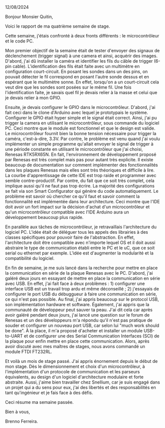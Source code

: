 12/08/2024

Bonjour Monsier Quitin,

Voici le rapport de ma quatrième semaine de stage.

Cette semaine, j'étais confronté à deux fronts différents : le microcontrôleur et le code PC. 

Mon premier objectif de la semaine était de tester d'envoyer des signaux de déclenchement (trigger signal) à une camera et ainsi, acquérir des images. D'abord, j'ai dû installer la caméra et identifier les fils du câble de trigger (6-pin cable). L'identification des fils était faite avec un multimètre en configuration court-circuit. En posant les sondes dans un des pins, on pouvait détecter le fil correspond en posant l'autre sonde dessus et en espérant que le multimètre sonne. En effet, lorsqu'on a un court-circuit cela veut dire que les sondes sont posées sur le même fil. Une fois l'identification faite, je savais quel fil je devais relier à la masse et celui que je devais relier à mon GPIO. 

Ensuite, je devais configurer le GPIO dans le microcontrôleur. D'abord, j'ai fait ceci dans le clone d'Arduino avec lequel je prototypais le système. Configurer le GPIO était hyper simple et le signal était correct. Ainsi, j'ai pu trigger la camera en utilisant le microcontrôleur, sous commande du logiciel PC. Ceci montre que le module est fonctionnel et que le design est valide. Le microcontrôleur fournit bien la bonne tension nécessaire pour trigger la caméra, c'est-à-dire, 3.3V. Par contre, le problème est venu quand j'ai voulu implémenter un simple programme qu'allait envoyer le signal de trigger à une période constante en utilisant le microcontrôleur que j'ai choisi, Renesas RTK5RX65N. En fait, l'environnement de développement proposé par Renesas est très complet mais pas pour autant très explicite. Il existe beaucoup de documentation sur comment implémenter des fonctionnalités dans les plaques Renesas mais elles sont très théoriques et difficile à lire. La courbe d'apprentissage de cette IDE est trop raide et programmer avec semble contre-productif. Par contre, du fait que ce soit très complet, cela implique aussi qu'il ne faut pas trop écrire. La majorité des configurations se fait via son Smart Configurator qui génère du code automatiquement. Le problème est savoir où chercher ce qu'il faut et savoir comment la fonctionnalité est implémentée dans leur architecture. Ceci montre que l'IDE doit avoir un fort impact sur la décision d'achat d'un microcontrôleur et qu'un microcontrôleur compatible avec l'IDE Arduino aura un développement beaucoup plus rapide.

En parallèle aux tâches de microcontrôleur, je retravaillais l'architecture du logiciel PC. L'idée était de déléguer tous les appels des librairies à des classes spécifiques pour pouvoir faire de l'abstraction. En effet, l'architecture doit être compatible avec n'importe lequel OS et il doit aussi abstraire le type de communication établi entre le PC et le uC, que ce soit serial ou ethernet par exemple. L'idée est d'augmenter la modularité et la compatibilité du logiciel. 

En fin de semaine, je me suis lancé dans la recherche pour mettre en place la communication en série de la plaque Renesas avec le PC. D'abord, j'ai galéré deux jours en essayant de mettre en place la communication en série avec USB. En effet, j'ai fait face à deux problèmes : 1) configurer une interface USB est un travail trop ardu et même déconseillé ; 2) j'essayais de configurer le port USB du débuggueur à faire une communication en série, ce qui n'est pas possible. Au final, j'ai appris beaucoup sur le protocol USB, son implémentation hardware et software. Également, j'ai appris que la communauté de développeur peut sauver ta peau. J'ai dit cela car après avoir galéré pendant deux jours, j'ai lancé une question sur le forum de Renesas et un des développeurs m'a répondu qu'il n'est pas pratique de souder et configurer un nouveau port USB, car selon lui "much work should be done". À la place, il m'a proposé d'acheter et installer un module USB-to-UART et de configurer une des Serial Communication Interfaces (SCI) de la plaque pour enfin mettre en place cette communication. Alors, après avoir discuté avec mes maîtres de stages, nous avons commandé un module FTDI FT232RL.

Et voilà un mois de stage passé. J'ai appris énornement depuis le début de mon stage. Dès le dimensionnement et choix d'un microcontrôleur, à l'implémentation d'un protocole de communication et les parseurs équivalents, au design d'un logiciel d'architecture modulaire et forte abstraite. Aussi, j'aime bien travailler chez Snellium, car je suis engagé dans un projet qui a du sens pour eux, j'ai des libertés et des responsabilités en tant qu'ingénieur et je fais face à des défis.  

Ceci résume ma semaine passée.

Bien à vous,

Brenno Ferreira.